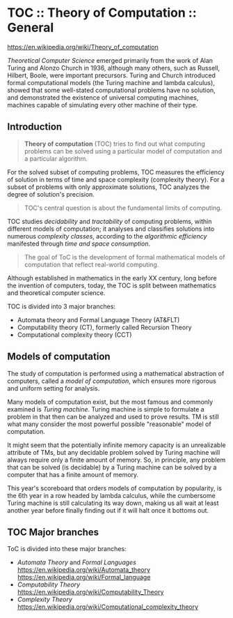 # TOC :: Theory of Computation :: General

https://en.wikipedia.org/wiki/Theory_of_computation

*Theoretical Computer Science* emerged primarily from the work of Alan Turing and Alonzo Church in 1936, although many others, such as Russell, Hilbert, Boole, were important precursors. Turing and Church introduced formal computational models (the Turing machine and lambda calculus), showed that some well-stated computational problems have no solution, and demonstrated the existence of universal computing machines, machines capable of simulating every other machine of their type.

## Introduction

>**Theory of computation** (TOC) tries to find out what computing problems can be solved using a particular model of computation and a particular algorithm.

For the solved subset of computing problems, TOC measures the efficiency of solution in terms of time and space complexity (complexity theory). For a subset of problems with only approximate solutions, TOC analyzes the degree of solution's precision.

>TOC's central question is about the fundamental limits of computing.

TOC studies *decidability* and *tractability* of computing problems, within different models of computation; it analyses and classifies solutions into numerous *complexity classes*, according to the *algorithmic efficiency* manifested through *time and space consumption*.

>The goal of ToC is the development of formal mathematical models of computation that reflect real-world computing.

Although established in mathematics in the early XX century, long before the invention of computers, today, the TOC is split between mathematics and theoretical computer science.

TOC is divided into 3 major branches:
- Automata theory and Formal Language Theory (AT&FLT)
- Computability theory (CT), formerly called Recursion Theory
- Computational complexity theory (CCT)

## Models of computation

The study of computation is performed using a mathematical abstraction of computers, called a *model of computation*, which ensures more rigorous and uniform setting for analysis.

Many models of computation exist, but the most famous and commonly examined is *Turing machine*. Turing machine is simple to formulate a problem in that then can be analyzed and used to prove results. TM is still what many consider the most powerful possible "reasonable" model of computation.

It might seem that the potentially infinite memory capacity is an unrealizable attribute of TMs, but any decidable problem solved by Turing machine will always require only a finite amount of memory. So, in principle, any problem that can be solved (is decidable) by a Turing machine can be solved by a computer that has a finite amount of memory.

This year's scoreboard that orders models of computation by popularity, is the 6th year in a row headed by lambda calculus, while the cumbersome Turing machine is still calculating its way down, making us all wait at least another year before finally finding out if it will halt once it bottoms out.

## TOC Major branches

ToC is divided into these major branches:

* *Automata Theory* and *Formal Languages*
  https://en.wikipedia.org/wiki/Automata_theory
  https://en.wikipedia.org/wiki/Formal_language
* *Computability Theory*
  https://en.wikipedia.org/wiki/Computability_Theory
* *Complexity Theory*
  https://en.wikipedia.org/wiki/Computational_complexity_theory
